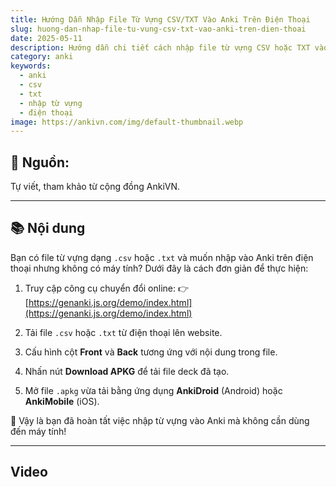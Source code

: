 ```yaml
---
title: Hướng Dẫn Nhập File Từ Vựng CSV/TXT Vào Anki Trên Điện Thoại
slug: huong-dan-nhap-file-tu-vung-csv-txt-vao-anki-tren-dien-thoai
date: 2025-05-11
description: Hướng dẫn chi tiết cách nhập file từ vựng CSV hoặc TXT vào Anki trên điện thoại mà không cần máy tính, chỉ với vài bước đơn giản.
category: anki
keywords:
  - anki
  - csv
  - txt
  - nhập từ vựng
  - điện thoại
image: https://ankivn.com/img/default-thumbnail.webp
---
```


<!--truncate-->

## 📝 Nguồn:

Tự viết, tham khảo từ cộng đồng AnkiVN.

---

## 📚 Nội dung

Bạn có file từ vựng dạng `.csv` hoặc `.txt` và muốn nhập vào Anki trên điện thoại nhưng không có máy tính? Dưới đây là cách đơn giản để thực hiện:

1. Truy cập công cụ chuyển đổi online:
   👉 [https://genanki.js.org/demo/index.html](https://genanki.js.org/demo/index.html)

2. Tải file `.csv` hoặc `.txt` từ điện thoại lên website.

3. Cấu hình cột **Front** và **Back** tương ứng với nội dung trong file.

4. Nhấn nút **Download APKG** để tải file deck đã tạo.

5. Mở file `.apkg` vừa tải bằng ứng dụng **AnkiDroid** (Android) hoặc **AnkiMobile** (iOS).

🎉 Vậy là bạn đã hoàn tất việc nhập từ vựng vào Anki mà không cần dùng đến máy tính!

---

## Video



